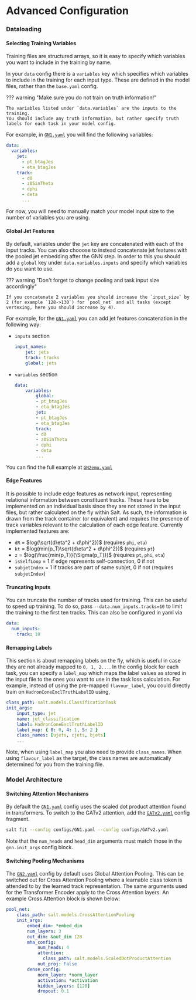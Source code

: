 # Advanced Configuration


### Dataloading

#### Selecting Training Variables

Training files are structured arrays, so it is easy to specify which variables you want to include in the training by name.

In your `data` config there is a `variables` key which specifies which variables to include in the training for each input type.
These are defined in the model files, rather than the `base.yaml` config.

??? warning "Make sure you do not train on truth information!"

    The variables listed under `data.variables` are the inputs to the training.
    You should include any truth information, but rather specify truth labels for each task in your model config.

For example, in [`GN1.yaml`]({{repo_url}}-/blob/main/salt/configs/GN1.yaml) you will find the following variables:

```yaml
data:
  variables:
    jet:
      - pt_btagJes
      - eta_btagJes
    track:
      - d0
      - z0SinTheta
      - dphi
      - deta
      ...
```

For now, you will need to manually match your model input size to the number of variables you are using.


#### Global Jet Features

By default, variables under the `jet` key are concatenated with each of the input tracks.
You can also chooose to instead concatenate jet features with the pooled jet embedding after the GNN step.
In order to this you should add a `global` key under `data.variables.inputs` and specify which variables do you want to use.

??? warning "Don't forget to change pooling and task input size accordingly"

    If you concatenate 2 variables you should increase the `input_size` by 2 (for example `128->130`) for `pool_net` and all tasks (except vertexing, here you should increase by 4).

For example, for the [`GN1.yaml`]({{repo_url}}-/blob/main/salt/configs/GN1.yaml) you can add jet features concatenation in the following way:

- `inputs` section
    ```yaml
    input_names:
        jet: jets
        track: tracks
        global: jets
    ```
- `variables` section
    ```yaml
    data:
        variables:
            global:
            - pt_btagJes
            - eta_btagJes
            jet:
            - pt_btagJes
            - eta_btagJes
            track:
            - d0
            - z0SinTheta
            - dphi
            - deta
            ...
    ```

You can find the full example at [`GN2emu.yaml`]({{repo_url}}-/blob/main/salt/configs/GN2Cat.yaml)


#### Edge Features

It is possible to include edge features as network input, representing relational information between constituent tracks. These have to be implemented on an individual basis since they are not stored in the input files, but rather calculated on the fly within Salt. As such, the information is drawn from the track container (or equivalent) and requires the presence of track variables relevant to the calculation of each edge feature. Currently implemented features are:

- `dR` = $log(\sqrt{d\eta^2 + d\phi^2})$ (requires `phi`, `eta`)
- `kt` = $log(min(p_T)\sqrt{d\eta^2 + d\phi^2})$ (requires `pt`)
- `z` = $log(\frac{min(p_T)}{\Sigma(p_T)})$ (requires `pt`, `phi`, `eta`)
- `isSelfLoop` = 1 if edge represents self-connection, 0 if not
- `subjetIndex` = 1 if tracks are part of same subjet, 0 if not (requires `subjetIndex`)


#### Truncating Inputs

You can truncate the number of tracks used for training.
This can be useful to speed up training.
To do so, pass `--data.num_inputs.tracks=10` to limit the training to the first ten tracks.
This can also be configured in yaml via

```yaml
data:
  num_inputs:
    track: 10
```

#### Remapping Labels

This section is about remapping labels on the fly, which is useful in case they are not already mapped to `0, 1, 2...`.
In the config block for each task, you can specify a `label_map` which maps the label values as stored in the input file to the ones you want to use in the task loss calculation.
For example, instead of using the pre-mapped `flavour_label`, you could directly train on `HadronConeExclTruthLabelID` using,

```yaml
class_path: salt.models.ClassificationTask
init_args:
    input_type: jet
    name: jet_classification
    label: HadronConeExclTruthLabelID
    label_map: { 0: 0, 4: 1, 5: 2 }
    class_names: [ujets, cjets, bjets]
    ...
```

Note, when using `label_map` you also need to provide `class_names`.
When using `flavour_label` as the target, the class names are automatically determined for you from the training file.


### Model Architecture

#### Switching Attention Mechanisms

By default the [`GN1.yaml`]({{repo_url}}-/blob/main/salt/configs/GN1.yaml) config uses the scaled dot product attention found in transformers.
To switch to the GATv2 attention, add the [`GATv2.yaml`]({{repo_url}}-/blob/main/salt/configs/GATv2.yaml) config fragment.

```bash
salt fit --config configs/GN1.yaml --config configs/GATv2.yaml
```

Note that the  `num_heads` and `head_dim` arguments must match those in the `gnn.init_args` config block.


#### Switching Pooling Mechanisms

The [`GN2.yaml`]({{repo_url}}-/blob/main/salt/configs/GN2.yaml) config by default uses Global Attention Pooling. This can be switched out for Cross Attention Pooling where a learnable class token is attended to by the learned track representation. The same arguments used for the Transformer Encoder apply to the Cross Attention layers. An example Cross Attention block is shown below:

```yaml
pool_net:
    class_path: salt.models.CrossAttentionPooling
    init_args:
        embed_dim: *embed_dim
        num_layers: 3
        out_dim: &out_dim 128
        mha_config:
            num_heads: 4
            attention:
              class_path: salt.models.ScaledDotProductAttention
            out_proj: False
        dense_config:
            norm_layer: *norm_layer
            activation: *activation
            hidden_layers: [128]
            dropout: 0.1

```

